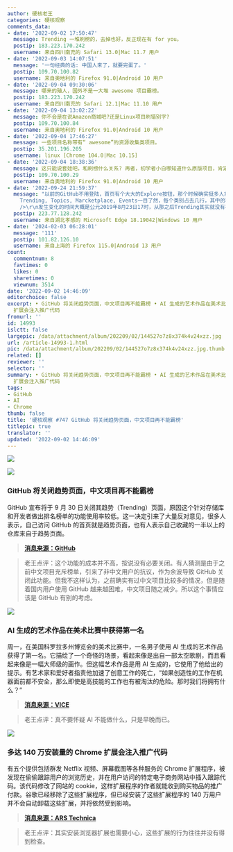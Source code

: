 ```yaml
---
author: 硬核老王
categories: 硬核观察
comments_data:
- date: '2022-09-02 17:50:47'
  message: Trending 一堆刷榜的，去掉也好，反正现在有 for you。
  postip: 183.223.170.242
  username: 来自四川南充的 Safari 13.0|Mac 11.7 用户
- date: '2022-09-03 14:07:51'
  message: '一句经典的话: 中国人来了，就要完蛋了。'
  postip: 109.70.100.82
  username: 来自奥地利的 Firefox 91.0|Android 10 用户
- date: '2022-09-04 09:30:06'
  message: 哪来的殖人，国外不是一大堆 awesome 项目霸榜。
  postip: 183.223.170.242
  username: 来自四川南充的 Safari 12.1|Mac 11.10 用户
- date: '2022-09-04 13:02:22'
  message: 你不会是在说Amazon商城吧?还是Linux项目刷错别字?
  postip: 109.70.100.84
  username: 来自奥地利的 Firefox 91.0|Android 10 用户
- date: '2022-09-04 17:46:27'
  message: 一些项目名称带有“ awesome”的资源收集类项目。
  postip: 35.201.196.205
  username: linux [Chrome 104.0|Mac 10.15]
- date: '2022-09-04 18:38:36'
  message: 这只能说套娃吧，和刷榜什么关系? 再者，初学者小白哪知道什么原版项目，肯定是找别人推荐的，换你，你还不是接触之前都是别人推荐你的。所以这个只能说小白多。
  postip: 109.70.100.29
  username: 来自奥地利的 Firefox 91.0|Android 10 用户
- date: '2022-09-24 21:59:37'
  message: "以前的GitHub不用登陆，首页有个大大的Explore按钮，那个时候确实挺多人拿他当首页的。<br />\r\n以前的Explore页面打开是五彩斑斓的，News,
    Trending, Topics, Marcketplace, Events一目了然，每个类别占去几行，其中的项目以小方块的形式横向排列。<br />\r\n后来GitHub不登陆看不了了，Trending页面也差不多被Explore页面趋同掉了，而且新版的Explore和Trending每个项目就占掉几行，一列只有一个项目。<br
    />\r\n发生变化的时间大概是公元2019年8月23日17时，从那之后Trending其实就没有存在的价值了。"
  postip: 223.77.128.242
  username: 来自湖北孝感的 Microsoft Edge 18.19042|Windows 10 用户
- date: '2024-02-03 06:28:01'
  message: '111'
  postip: 101.82.126.10
  username: 来自上海的 Firefox 115.0|Android 13 用户
count:
  commentnum: 8
  favtimes: 0
  likes: 0
  sharetimes: 0
  viewnum: 3514
date: '2022-09-02 14:46:09'
editorchoice: false
excerpt: • GitHub 将关闭趋势页面，中文项目再不能霸榜 • AI 生成的艺术作品在美术比赛中获得第一名 • 多达 140 万安装量的 Chrome
  扩展会注入推广代码
fromurl: ''
id: 14993
islctt: false
largepic: /data/attachment/album/202209/02/144527o7z8x374k4v24xzz.jpg
url: /article-14993-1.html
pic: /data/attachment/album/202209/02/144527o7z8x374k4v24xzz.jpg.thumb.jpg
related: []
reviewer: ''
selector: ''
summary: • GitHub 将关闭趋势页面，中文项目再不能霸榜 • AI 生成的艺术作品在美术比赛中获得第一名 • 多达 140 万安装量的 Chrome
  扩展会注入推广代码
tags:
- GitHub
- AI
- Chrome
thumb: false
title: '硬核观察 #747 GitHub 将关闭趋势页面，中文项目再不能霸榜'
titlepic: true
translator: ''
updated: '2022-09-02 14:46:09'
---
```


![](/data/attachment/album/202209/02/144527o7z8x374k4v24xzz.jpg)


![](/data/attachment/album/202209/02/144522g99ig93g0j9qbkrq.jpg)


### GitHub 将关闭趋势页面，中文项目再不能霸榜


GitHub 宣布将于 9 月 30 日关闭其趋势（Trending）页面，原因这个针对存储库和开发者做出排名榜单的功能使用率较低。这一决定引来了大量反对意见，很多人表示，自己访问 GitHub 的首页就是趋势页面，也有人表示自己收藏的一半以上的仓库来自于趋势页面。



> 
> **[消息来源：GitHub](https://github.com/trending)**
> 
> 
> 



> 
> 老王点评：这个功能的成本并不高，按说没有必要关闭。有人猜测是由于之前中文项目充斥榜单，引来了非中文用户的抗议，作为余波导致 GitHub 关闭此功能。但我不这样认为，之前确实有过中文项目比较多的情况，但是随着国内用户使用 GitHub 越来越困难，中文项目随之减少。所以这个事情应该是 GitHub 有别的考虑。
> 
> 
> 


![](/data/attachment/album/202209/02/144553dz88hzxk8dmqy8wq.jpg)


### AI 生成的艺术作品在美术比赛中获得第一名


周一，在美国科罗拉多州博览会的美术比赛中，一名男子使用 AI 生成的艺术作品获得了第一名。它描绘了一个奇怪的场景，看起来像是出自一部太空歌剧，而且看起来像是一幅大师级的画作。但这幅艺术作品是用 AI 生成的，它使用了他给出的提示。有艺术家和爱好者指责他加速了创意工作的死亡，“如果创造性的工作在机器面前都不安全，那么即使是高技能的工作也有被淘汰的危险。那时我们将拥有什么？”



> 
> **[消息来源：VICE](https://www.vice.com/en/article/bvmvqm/an-ai-generated-artwork-won-first-place-at-a-state-fair-fine-arts-competition-and-artists-are-pissed)**
> 
> 
> 



> 
> 老王点评：真不要怀疑 AI 不能做什么，只是早晚而已。
> 
> 
> 


![](/data/attachment/album/202209/02/144556z1l2ck7l5743uyhc.jpg)


### 多达 140 万安装量的 Chrome 扩展会注入推广代码


有五个提供包括群发 Netflix 视频、屏幕截图等各种服务的 Chrome 扩展程序，被发现在偷偷跟踪用户的浏览历史，并在用户访问的特定电子商务网站中插入跟踪代码。该代码修改了网站的 cookie，这样扩展程序的作者就能收到购买物品的推广付款。谷歌已经移除了这些扩展程序，但已经安装了这些扩展程序的 140 万用户并不会自动卸载这些扩展，并将依然受到影响。



> 
> **[消息来源：ARS Technica](https://arstechnica.com/information-technology/2022/08/google-removes-extensions-that-covertly-tracked-users-and-injected-javascript/)**
> 
> 
> 



> 
> 老王点评：其实安装浏览器扩展也需要小心，这些扩展的行为往往并没有得到检查。
> 
> 
>